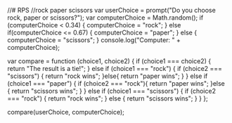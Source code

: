 //# RPS
//rock paper scissors
var userChoice = prompt("Do you choose rock, paper or scissors?");
var computerChoice = Math.random();
if (computerChoice < 0.34) {
	computerChoice = "rock";
} else if(computerChoice <= 0.67) {
	computerChoice = "paper";
} else {
	computerChoice = "scissors";
} console.log("Computer: " + computerChoice);

var compare = function (choice1, choice2) {
if (choice1 === choice2) {
    return "The result is a tie!";
} else if (choice1 === "rock") {
if (choice2 === "scissors") {
return "rock wins";
}else{ 
    return "paper wins";
}
}
else if (choice1 === "paper") {
    if (choice2 === "rock"){
        return "paper wins";
    }else {
        return "scissors wins";
    }
}
else if (choice1 === "scissors") {
    if (choice2 === "rock") {
        return "rock wins";
} else {
        return "scissors wins";
}
}
};

compare(userChoice, computerChoice);
